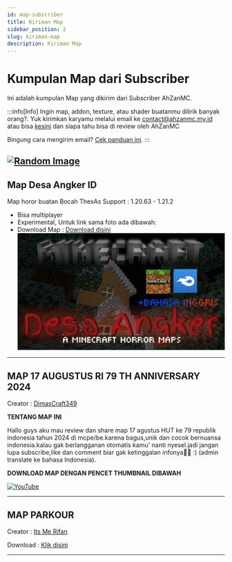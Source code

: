 ```yaml
---
id: map-subscriber
title: Kiriman Map 
sidebar_position: 2
slug: kiriman-map
description: Kiriman Map 
---
```


# Kumpulan Map dari Subscriber

Ini adalah kumpulan Map yang dikirim dari Subscriber AhZanMC.

:::info[Info]
Ingin map, addon, texture, atau shader buatanmu dilirik banyak orang?. Yuk kirimkan karyamu melalui email ke contact@ahzanmc.my.id atau bisa [kesini](https://ahzanmc.my.id/contact) dan siapa tahu bisa di review oleh AhZanMC

Bingung cara mengirim email? [Cek panduan ini](/docs/pedoman/tutor-kirim-email).
:::

[![Random Image](https://imapi.ingfomenkrep.my.id/random-image-show)](https://imapi.ingfomenkrep.my.id/random-link)
---
## Map Desa Angker ID

Map horor buatan Bocah ThexAs
Support : 1.20.63 - 1.21.2 
- Bisa multiplayer
- Experimental, Untuk link sama foto ada dibawah:
- Download Map : [Download disini](https://www.mediafire.com/file/pao9f52dfip270j/Desa_ANGKER_id.zip/file)
![alt text](image/image.png)

---
## MAP 17 AUGUSTUS RI 79 TH ANNIVERSARY 2024

Creator : [DimasCraft349](https://www.youtube.com/@DimasCraft349)

**TENTANG MAP INI**

Hallo guys aku mau review dan share map 17 agustus HUT ke 79 republik indonesia tahun 2024 di mcpe/be.karena bagus,unik dan cocok bernuansa indonesia.kalau gak berlangganan otomatis kamu' nanti nyesel.jadi jangan lupa subscribe,like dan comment biar gak ketinggalan infonya🙏🏻 :) (admin translate ke bahasa Indonesia).

**DOWNLOAD MAP DENGAN PENCET THUMBNAIL DIBAWAH**

[![YouTube](http://i.ytimg.com/vi/kNfFh5kIlcY/hqdefault.jpg)](https://www.youtube.com/watch?v=kNfFh5kIlcY)

---
## MAP PARKOUR

Creator : [Its Me Rifan](https://youtube.com/@itsmerifan41?si=FPyyN2CKfknsWzf5)

Download : [Klik disini](https://drive.google.com/file/d/1VcIWQ2S6uaw7v6diX4b_tyTFUqB-t_X_/view?usp=drivesdk)

---